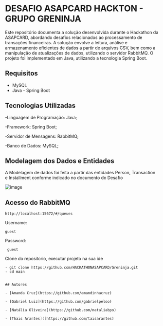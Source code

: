 
# DESAFIO ASAPCARD HACKTON - GRUPO GRENINJA

Este repositório documenta a solução desenvolvida durante o Hackathon da ASAPCARD, abordando desafios relacionados ao processamento de transações financeiras. A solução envolve a leitura, análise e armazenamento eficientes de dados a partir de arquivos CSV, bem como a manipulação de atualizações de dados, utilizando o servidor RabbitMQ. O projeto foi implementado em Java, utilizando a tecnologia Spring Boot.

## Requisitos
* MySQL
* Java - Spring Boot

## Tecnologias Utilizadas
-Linguagem de Programação: Java;

-Framework: Spring Boot;

-Servidor de Mensagens: RabbitMQ;

-Banco de Dados: MySQL;

## Modelagem dos Dados e Entidades

A Modelagem de dados foi feita a partir das entidades Person, Transaction e Installment conforme indicado no documento do Desafio

![image](https://github.com/HACKATHONASAPCARD/Greninja/assets/86022430/9120027c-2d1b-443b-83ff-7118f8b60d8d)


## Acesso do RabbitMQ

```
http://localhost:15672/#/queues
```
Username: 
```
guest
```
Password:
```
 guest
```

Clone do repositorio, executar projeto na sua ide

```
- git clone https://github.com/HACKATHONASAPCARD/Greninja.git
- cd main
```
```

## Autores

- [Amanda Cruz](https://github.com/amandinhacruz)

- [Gabriel Luiz](https://github.com/gabrielpeloo)

- [Natália Oliveira](https://github.com/nataliabpo)

- [Thais Arantes]([https://github.com/taisarantes)







